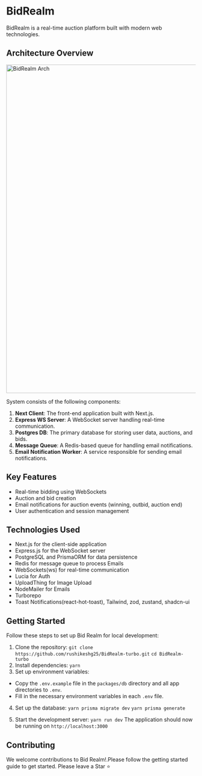 # BidRealm

BidRealm is a real-time auction platform built with modern web technologies.

## Architecture Overview
<img width="871" alt="BidRealm Arch" src="https://github.com/user-attachments/assets/58554537-48f1-453a-a895-9fa07cb2c72a">


System consists of the following components:

1. **Next Client**: The front-end application built with Next.js.
2. **Express WS Server**: A WebSocket server handling real-time communication.
3. **Postgres DB**: The primary database for storing user data, auctions, and bids.
4. **Message Queue**: A Redis-based queue for handling email notifications.
5. **Email Notification Worker**: A service responsible for sending email notifications.

## Key Features

- Real-time bidding using WebSockets
- Auction and bid creation
- Email notifications for auction events (winning, outbid, auction end)
- User authentication and session management

## Technologies Used

- Next.js for the client-side application
- Express.js for the WebSocket server
- PostgreSQL and PrismaORM for data persistence
- Redis for message queue to process Emails
- WebSockets(ws) for real-time communication
- Lucia for Auth
- UploadThing for Image Upload
- NodeMailer for Emails
- Turborepo
- Toast Notifications(react-hot-toast), Tailwind, zod, zustand, shadcn-ui

## Getting Started

Follow these steps to set up Bid Realm for local development:

1. Clone the repository:
```git clone https://github.com/rushikeshg25/BidRealm-turbo.git```
```cd BidRealm-turbo```
2. Install dependencies:
```yarn```
3. Set up environment variables:
- Copy the `.env.example` file in the `packages/db` directory and all app directories to `.env`.
- Fill in the necessary environment variables in each `.env` file.

4. Set up the database:
```yarn prisma migrate dev```
```yarn prisma generate```

5. Start the development server:
```yarn run dev```
The application should now be running on `http://localhost:3000` 

## Contributing

We welcome contributions to Bid Realm!.Please follow the getting started guide to get started. Please leave a Star ⭐

